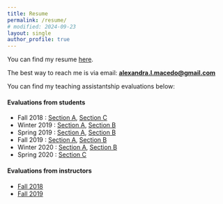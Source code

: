 ```yaml
---
title: Resume
permalink: /resume/
# modified: 2024-09-23
layout: single
author_profile: true
---
```


You can find my resume [here](../files/Macedo_Alexandra_Resume.pdf).

The best way to reach me is via email: **alexandra.l.macedo@gmail.com**

<!-- You can find my teaching evaluations [here](../files/evaluations). -->
You can find my teaching assistantship evaluations below:

#### Evaluations from students
- Fall 2018 : [Section A](../files/evaluations/students/2018_Fall_Section_A.pdf), [Section C](../files/evaluations/students/2018_Fall_Section_C.pdf)
- Winter 2019 : [Section A](../files/evaluations/students/2019_Winter_Section_A.pdf), [Section B](../files/evaluations/students/2019_Winter_Section_B.pdf)
- Spring 2019 : [Section A](../files/evaluations/students/2019_Spring_Section_A.pdf), [Section B](../files/evaluations/students/2019_Spring_Section_B.pdf)
- Fall 2019 : [Section A](../files/evaluations/students/2019_Fall_Section_A.pdf), [Section B](../files/evaluations/students/2019_Fall_Section_B.pdf)
- Winter 2020 : [Section A](../files/evaluations/students/2020_Winter_Section_A.pdf), [Section B](../files/evaluations/students/2020_Winter_Section_B.pdf)
- Spring 2020 : [Section C](../files/evaluations/students/2020_Spring_Section_C.pdf) 

#### Evaluations from instructors
- [Fall 2018](../files/evaluations/instructors/2018_Fall.pdf)
- [Fall 2019](../files/evaluations/instructors/2019_Fall.pdf)
